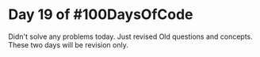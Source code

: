# Day 19 of #100DaysOfCode 

Didn't solve any problems today. Just revised Old questions and concepts.
These two days will be revision only.